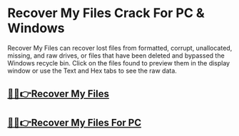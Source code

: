 # Recover My Files Crack For PC & Windows


Recover My Files can recover lost files from formatted, corrupt, unallocated, missing, and raw drives, or files that have been deleted and bypassed the Windows recycle bin. Click on the files found to preview them in the display window or use the Text and Hex tabs to see the raw data.


## [🎉🚀👉Recover My Files](https://fullsetup.pro/dl/)


## [🎉🚀👉Recover My Files For PC](https://fullsetup.pro/dl/)
